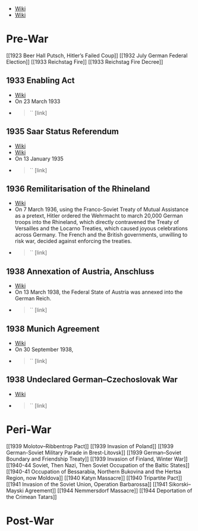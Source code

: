 - [Wiki](https://en.wikipedia.org/wiki/World_War_II)
- [Wiki](https://en.wikipedia.org/wiki/Soviet_Union_in_World_War_II)

# Pre-War

[[1923 Beer Hall Putsch, Hitler’s Failed Coup]]
[[1932 July German Federal Election]]
[[1933 Reichstag Fire]]
[[1933 Reichstag Fire Decree]]
## 1933 Enabling Act
- [Wiki](https://en.wikipedia.org/wiki/Enabling_Act_of_1933)
- On 23 March 1933
- > `` [link]
    
## 1935 Saar Status Referendum
- [Wiki](https://en.wikipedia.org/wiki/1935_Saar_status_referendum)
- [Wiki](https://en.wikipedia.org/wiki/Territory_of_the_Saar_Basin)
- On 13 January 1935
- > `` [link]
    
## 1936 Remilitarisation of the Rhineland
- [Wiki](https://en.wikipedia.org/wiki/Remilitarisation_of_the_Rhineland)
- On 7 March 1936, using the Franco-Soviet Treaty of Mutual Assistance as a pretext, Hitler ordered the Wehrmacht to march 20,000 German troops into the Rhineland, which directly contravened the Treaty of Versailles and the Locarno Treaties, which caused joyous celebrations across Germany. The French and the British governments, unwilling to risk war, decided against enforcing the treaties.
- > `` [link]
    
## 1938 Annexation of Austria, Anschluss
- [Wiki](https://en.wikipedia.org/wiki/Anschluss)
- On 13 March 1938, the Federal State of Austria was annexed into the German Reich.
- > `` [link]
        
## 1938 Munich Agreement
- [Wiki](https://en.wikipedia.org/wiki/Munich_Agreement)
- On 30 September 1938,
- > `` [link]
    
## 1938 Undeclared German–Czechoslovak War
- [Wiki](https://en.wikipedia.org/wiki/Sudetendeutsches_Freikorps\#Undeclared_German%E2%80%93Czechoslovak_War)
- > `` [link]
    

# Peri-War

[[1939 Molotov–Ribbentrop Pact]]
[[1939 Invasion of Poland]]
[[1939 German-Soviet Military Parade in Brest-Litovsk]]
[[1939 German–Soviet Boundary and Friendship Treaty]]
[[1939 Invasion of Finland, Winter War]]
[[1940-44 Soviet, Then Nazi, Then Soviet Occupation of the Baltic States]]
[[1940-41 Occupation of Bessarabia, Northern Bukovina and the Hertsa Region, now Moldova]]
[[1940 Katyn Massacre]]
[[1940 Tripartite Pact]]
[[1941 Invasion of the Soviet Union, Operation Barbarossa]]
[[1941 Sikorski–Mayski Agreement]]
[[1944 Nemmersdorf Massacre]]
[[1944 Deportation of the Crimean Tatars]]
# Post-War

